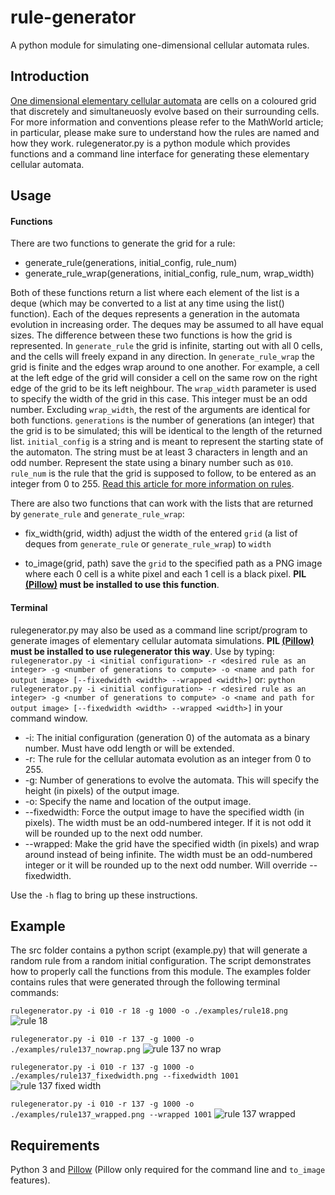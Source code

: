 # rule-generator
A python module for simulating one-dimensional cellular automata rules.

## Introduction
[One dimensional elementary cellular automata](http://mathworld.wolfram.com/ElementaryCellularAutomaton.html) are cells on a coloured grid that discretely and simultaneuosly evolve based on their surrounding cells. For more information and conventions please refer to the MathWorld article; in particular, please make sure to understand how the rules are named and how they work. rulegenerator.py is a python module which provides functions and a command line interface for generating these elementary cellular automata.

## Usage

#### Functions

There are two functions to generate the grid for a rule:
* generate_rule(generations, initial_config, rule_num)
* generate_rule_wrap(generations, initial_config, rule_num, wrap_width)

Both of these functions return a list where each element of the list is a deque (which may be converted to a list at any time using the list() function). Each of the deques represents a generation in the automata evolution in increasing order. The deques may be assumed to all have equal sizes. The difference between these two functions is how the grid is represented.
In `generate_rule` the grid is infinite, starting out with all 0 cells, and the cells will freely expand in any direction. In `generate_rule_wrap` the grid is finite and the edges wrap around to one another. For example, a cell at the left edge of the grid will consider a cell on the same row on the right edge of the grid to be its left neighbour. The `wrap_width` parameter is used to specify the width of the grid in this case. This integer must be an odd number. Excluding `wrap_width`, the rest of the arguments are identical for both functions. `generations` is the number of generations (an integer) that the grid is to be simulated; this will be identical to the length of the returned list. `initial_config` is a string and is meant to represent the starting state of the automaton. The string must be at least 3 characters in length and an odd number. Represent the state using a binary number such as `010`. `rule_num` is the rule that the grid is supposed to follow, to be entered as an integer from 0 to 255. [Read this article for more information on rules](http://plato.stanford.edu/entries/cellular-automata/supplement.html).

There are also two functions that can work with the lists that are returned by `generate_rule` and `generate_rule_wrap`:
* fix_width(grid, width)
adjust the width of the entered `grid` (a list of deques from `generate_rule` or `generate_rule_wrap`) to `width`

* to_image(grid, path)
save the `grid` to the specified path as a PNG image where each 0 cell is a white pixel and each 1 cell is a black pixel. **PIL [(Pillow)](https://github.com/python-pillow/Pillow) must be installed to use this function**.

#### Terminal

rulegenerator.py may also be used as a command line script/program to generate images of elementary cellular automata simulations. **PIL [(Pillow)](https://github.com/python-pillow/Pillow) must be installed to use rulegenerator this way**.
Use by typing:
```rulegenerator.py -i <initial configuration> -r <desired rule as an integer> -g <number of generations to compute> -o <name and path for output image> [--fixedwidth <width> --wrapped <width>]```
or:
```python rulegenerator.py -i <initial configuration> -r <desired rule as an integer> -g <number of generations to compute> -o <name and path for output image> [--fixedwidth <width> --wrapped <width>]```
in your command window.

* -i: The initial configuration (generation 0) of the automata as a binary number. Must have odd length or will be extended.
* -r: The rule for the cellular automata evolution as an integer from 0 to 255.
* -g: Number of generations to evolve the automata. This will specify the height (in pixels) of the output image.
* -o: Specify the name and location of the output image.
* --fixedwidth: Force the output image to have the specified width (in pixels). The width must be an odd-numbered integer. If it is not odd it will be rounded up to the next odd number.
* --wrapped: Make the grid have the specified width (in pixels) and wrap around instead of being infinite. The width must be an odd-numbered integer or it will be rounded up to the next odd number. Will override --fixedwidth.

Use the `-h` flag to bring up these instructions.

## Example
The src folder contains a python script (example.py) that will generate a random rule from a random initial configuration. The script demonstrates how to properly call the functions from this module. The examples folder contains rules that were generated through the following terminal commands:

```rulegenerator.py -i 010 -r 18 -g 1000 -o ./examples/rule18.png```
![rule 18](/src/examples/rule18.png)

```rulegenerator.py -i 010 -r 137 -g 1000 -o ./examples/rule137_nowrap.png```
![rule 137 no wrap](/src/examples/rule137_nowrap.png)

```rulegenerator.py -i 010 -r 137 -g 1000 -o ./examples/rule137_fixedwidth.png --fixedwidth 1001```
![rule 137 fixed width](/src/examples/rule137_fixedwidth.png)

```rulegenerator.py -i 010 -r 137 -g 1000 -o ./examples/rule137_wrapped.png --wrapped 1001```
![rule 137 wrapped](/src/examples/rule137_wrapped.png)

## Requirements
Python 3 and [Pillow](https://github.com/python-pillow/Pillow) (Pillow only required for the command line and `to_image` features).
